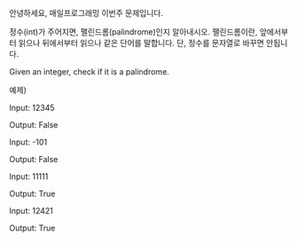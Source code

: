 안녕하세요, 매일프로그래밍 이번주 문제입니다.
 
정수(int)가 주어지면, 팰린드롬(palindrome)인지 알아내시오. 팰린드롬이란, 앞에서부터 읽으나 뒤에서부터 읽으나 같은 단어를 말합니다. 단, 정수를 문자열로 바꾸면 안됩니다.



Given an integer, check if it is a palindrome.



예제)

Input: 12345

Output: False



Input: -101

Output: False



Input: 11111

Output: True



Input: 12421

﻿Output: True
